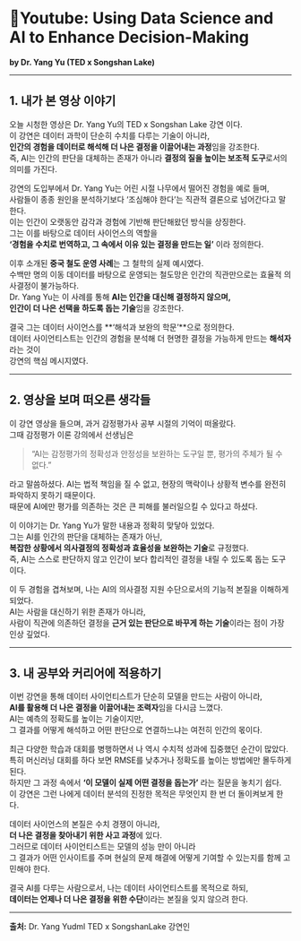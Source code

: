 # 🎥Youtube:  Using Data Science and AI to Enhance Decision-Making  
**by Dr. Yang Yu (TED x Songshan Lake)**  

---

## 1. 내가 본 영상 이야기  

오늘 시청한 영상은 Dr. Yang Yu의 TED x Songshan Lake 강연 <Using Data Science and AI to Enhance Decision-Making> 이다.  
이 강연은 데이터 과학이 단순히 수치를 다루는 기술이 아니라,  
**인간의 경험을 데이터로 해석해 더 나은 결정을 이끌어내는 과정**임을 강조한다.  
즉, AI는 인간의 판단을 대체하는 존재가 아니라 **결정의 질을 높이는 보조적 도구**로서의 의미를 가진다.  

강연의 도입부에서 Dr. Yang Yu는 어린 시절 나무에서 떨어진 경험을 예로 들며,  
사람들이 종종 원인을 분석하기보다 ‘조심해야 한다’는 직관적 결론으로 넘어간다고 말한다.  
이는 인간이 오랫동안 감각과 경험에 기반해 판단해왔던 방식을 상징한다.  
그는 이를 바탕으로 데이터 사이언스의 역할을  
**‘경험을 수치로 번역하고, 그 속에서 이유 있는 결정을 만드는 일’** 이라 정의한다.  

이후 소개된 **중국 철도 운영 사례**는 그 철학의 실제 예시였다.  
수백만 명의 이동 데이터를 바탕으로 운영되는 철도망은 인간의 직관만으로는 효율적 의사결정이 불가능하다.  
Dr. Yang Yu는 이 사례를 통해 **AI는 인간을 대신해 결정하지 않으며,  
인간이 더 나은 선택을 하도록 돕는 기술**임을 강조한다.  

결국 그는 데이터 사이언스를 **‘해석과 보완의 학문’**으로 정의한다.  
데이터 사이언티스트는 인간의 경험을 분석해 더 현명한 결정을 가능하게 만드는 **해석자**라는 것이  
강연의 핵심 메시지였다.  

---

## 2. 영상을 보며 떠오른 생각들  

이 강연 영상을 들으며, 과거 감정평가사 공부 시절의 기억이 떠올랐다.  
그때 감정평가 이론 강의에서 선생님은  
> “AI는 감정평가의 정확성과 안정성을 보완하는 도구일 뿐, 평가의 주체가 될 수 없다.”  

라고 말씀하셨다. AI는 법적 책임을 질 수 없고, 현장의 맥락이나 상황적 변수를 완전히 파악하지 못하기 때문이다.  
때문에 AI에만 평가를 의존하는 것은 큰 피해를 불러일으킬 수 있다고 하셨다.  

이 이야기는 Dr. Yang Yu가 말한 내용과 정확히 맞닿아 있었다.  
그는 AI를 인간의 판단을 대체하는 존재가 아닌,  
**복잡한 상황에서 의사결정의 정확성과 효율성을 보완하는 기술**로 규정했다.  
즉, AI는 스스로 판단하지 않고 인간이 보다 합리적인 결정을 내릴 수 있도록 돕는 도구이다.  

이 두 경험을 겹쳐보며, 나는 AI의 의사결정 지원 수단으로서의 기능적 본질을 이해하게 되었다.  
AI는 사람을 대신하기 위한 존재가 아니라,  
사람이 직관에 의존하던 결정을 **근거 있는 판단으로 바꾸게 하는 기술**이라는 점이 가장 인상 깊었다.  

---

## 3. 내 공부와 커리어에 적용하기  

이번 강연을 통해 데이터 사이언티스트가 단순히 모델을 만드는 사람이 아니라,  
**AI를 활용해 더 나은 결정을 이끌어내는 조력자**임을 다시금 느꼈다.  
AI는 예측의 정확도를 높이는 기술이지만,  
그 결과를 어떻게 해석하고 어떤 판단으로 연결하느냐는 여전히 인간의 몫이다.  

최근 다양한 학습과 대회를 병행하면서 나 역시 수치적 성과에 집중했던 순간이 많았다.  
특히 머신러닝 대회를 하다 보면 RMSE를 낮추거나 정확도를 높이는 방법에만 몰두하게 된다.  
하지만 그 과정 속에서 **‘이 모델이 실제 어떤 결정을 돕는가’** 라는 질문을 놓치기 쉽다.  
이 강연은 그런 나에게 데이터 분석의 진정한 목적은 무엇인지 한 번 더 돌이켜보게 한다.  

데이터 사이언스의 본질은 수치 경쟁이 아니라,  
**더 나은 결정을 찾아내기 위한 사고 과정**에 있다.  
그러므로 데이터 사이언티스트는 모델의 성능 만이 아니라  
그 결과가 어떤 인사이트를 주며 현실의 문제 해결에 어떻게 기여할 수 있는지를 함께 고민해야 한다.  

결국 AI를 다루는 사람으로서, 나는 데이터 사이언티스트를 목적으로 하되,  
**데이터는 언제나 더 나은 결정을 위한 수단**이라는 본질을 잊지 않으려 한다.  

---

**출처:** Dr. Yang Yudml TED x SongshanLake 강연인 <Using Data Science and I to Engance Decision-Making>



